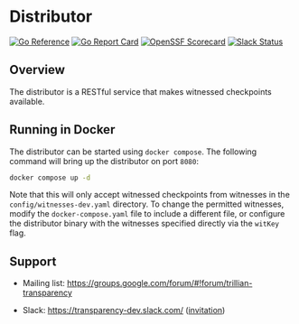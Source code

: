 # Distributor

[![Go Reference](https://pkg.go.dev/badge/github.com/transparency-dev/distributor.svg)](https://pkg.go.dev/github.com/transparency-dev/distributor)
[![Go Report Card](https://goreportcard.com/badge/github.com/transparency-dev/distributor)](https://goreportcard.com/report/github.com/transparency-dev/distributor)
[![OpenSSF Scorecard](https://api.securityscorecards.dev/projects/github.com/transparency-dev/distributor/badge)](https://securityscorecards.dev/viewer/?uri=github.com/transparency-dev/distributor)
[![Slack Status](https://img.shields.io/badge/Slack-Chat-blue.svg)](https://transparency-dev.slack.com/)

## Overview

The distributor is a RESTful service that makes witnessed checkpoints available.

## Running in Docker

The distributor can be started using `docker compose`.
The following command will bring up the distributor on port `8080`:
```bash
docker compose up -d
```

Note that this will only accept witnessed checkpoints from witnesses in the
`config/witnesses-dev.yaml` directory.
To change the permitted witnesses, modify the `docker-compose.yaml` file to
include a different file, or configure the distributor binary with the witnesses
specified directly via the `witKey` flag.

## Support
* Mailing list: https://groups.google.com/forum/#!forum/trillian-transparency
- Slack: https://transparency-dev.slack.com/ ([invitation](https://join.slack.com/t/transparency-dev/shared_invite/zt-27pkqo21d-okUFhur7YZ0rFoJVIOPznQ))
